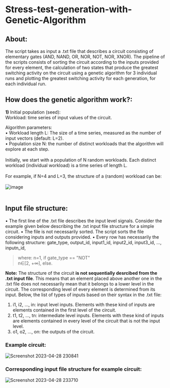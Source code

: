 # Stress-test-generation-with-Genetic-Algorithm

## About:
The script takes as input a .txt file that describes a circuit consisting of elementary gates (AND, NAND, OR, NOR, NOT, NOR, XNOR). The pipeline of the scripts consists of sorting the circuit according to the inputs provided for every element, the calculation of two states that produce the greatest switching activity on the circuit using a genetic algorithm for 3 individual runs and plotting the greatest switching activity for each generation, for each individual run. 

## How does the genetic algorithm work?:

**1)** Initial population (seed): <br>
Workload: time series of input values of the circuit. 

Algorithm parameters: <br>
• Workload length L: The size of a time series, measured as the number of input vectors (default: L=2).  <br>
• Population size N: the number of distinct workloads that the algorithm will explore at each step.  <br><br>
Initially, we start with a population of N random workloads. Each distinct workload (individual workload) is a time series of length L.  <br><br>
For example, if N=4 and L=3, the structure of a (random) workload can be: <br><br>
![image](https://user-images.githubusercontent.com/48795138/235257644-b36494d3-b319-46d0-a378-a0c3e40f1ddc.png) <br><br>

## Input file structure:
• The first line of the .txt file describes the input level signals. Consider the example given below describing the .txt input file structure for a simple circuit.
• The file is not necessarily sorted. The script sorts the file considering inputs and outputs provided.
• Every row has necessarily the following structure: gate_type, output_id, input1_id, input2_id, input3_id, ..., inputn_id, <br>
> where:    n=1, if gate_type == "NOT" <br>
          n∈[2, +∞], else. 
          

**Note:** The structure of the circuit **is not sequentially desrcibed from the .txt input file**. This means that an element placed above another one in the .txt file does not necessarily mean that it belongs to a lower level in the circuit. The corresponding level of every element is determined from its input. Below, the list of types of inputs based on their syntax in the .txt file:
1) i1, i2, ..., in: input level inputs. Elements with these kind of inputs are elements contained in the first level of the circuit.
2) t1, t2, ..., tn: intermediate level inputs. Elements with these kind of inputs are elements contained in every level of the circuit that is not the input level.
3) o1, o2, ..., on: the outputs of the circuit. 

### Example circuit:
![Screenshot 2023-04-28 230841](https://user-images.githubusercontent.com/48795138/235244030-37d9ff24-a4c5-4b13-ade0-1a6bf3598aff.png)

### Corresponding input file structure for example circuit:

![Screenshot 2023-04-28 233710](https://user-images.githubusercontent.com/48795138/235249654-aa63e40f-8aa7-42b0-8235-c16ea10becc4.png)

